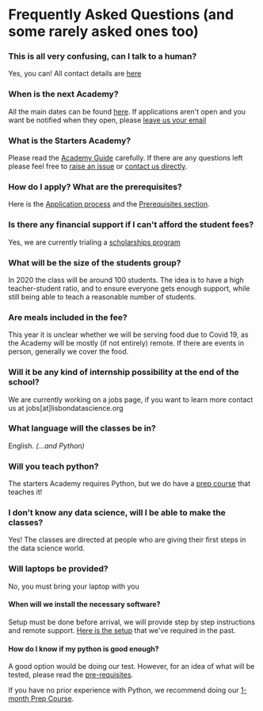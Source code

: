 # Frequently Asked Questions (and some rarely asked ones too)

### This is all very confusing, can I talk to a human? 
Yes, you can! All contact details are [here](http://www.lisbondatascience.org/#lp-pom-block-721)

### When is the next Academy? 
All the main dates can be found [here](https://calendar.google.com/calendar/embed?src=lisbondatascience.org_th6fpmimvqvso12t70cd1gkvq8@group.calendar.google.com&ctz=Europe/Lisbon&pli=1). If applications aren't open and you want be notified when they open, please [leave us your email](http://www.lisbondatascience.org/) 

### What is the Starters Academy?
Please read the [Academy Guide](pages/Starters-Academy-(Course)) carefully. If there are any questions left please feel free to [raise an issue](https://github.com/LDSSA/wiki/issues.md) or [contact us directly](http://www.lisbondatascience.org/#lp-pom-block-721).

### How do I apply? What are the prerequisites? 
Here is the [Application process](pages/Application-process) and the [Prerequisites section](pages/Target-audience-and-Pre-requisites-for-the-Starters-Academy.md).

### Is there any financial support if I can't afford the student fees?
Yes, we are currently trialing a [scholarships program](pages/Application-process#scholarships)

### What will be the size of the students group?
In 2020 the class will be around 100 students. The idea is to have a high teacher-student ratio, and to ensure everyone gets enough support, while still being able to teach a reasonable number of students. 


### Are meals included in the fee?
This year it is unclear whether we will be serving food due to Covid 19, as the Academy will be mostly (if not entirely) remote. If there are events in person, generally we cover the food. 


### Will it be any kind of internship possibility at the end of the school?
We are currently working on a jobs page, if you want to learn more contact us at jobs[at]lisbondatascience.org 

### What language will the classes be in?
English. _(...and Python)_

### Will you teach python? 
The starters Academy requires Python, but we do have a [prep course](pages/Data-Science-Prep-Course.md) that teaches it!  

### I don’t know any data science, will I be able to make the classes? 
Yes! The classes are directed at people who are giving their first steps in the data science world. 
 
### Will laptops be provided? 
No, you must bring your laptop with you

#### When will we install the necessary software? 
Setup must be done before arrival, we will provide step by step instructions and remote support. 
[Here is the setup](https://github.com/LDSSA/setup) that we've required in the past.

#### How do I know if my python is good enough?
A good option would be doing our test. However, for an idea of what will be tested, please read the [pre-requisites](pages/Starters-Academy-(Course.md)#pre-requisites).

If you have no prior experience with Python, we recommend doing our [1-month Prep Course](pages/Data-Science-Prep-Course.md).

